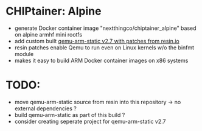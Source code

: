 # CHIPtainer: Alpine

- generate Docker container image "nextthingco/chiptainer_alpine" based on alpine armhf mini rootfs
- add custom built [qemu-arm-static v2.7 with patches from resin.io](http://kaplan2539.gitlab.io/baumeister/qemu-arm-static.tar.gz)
- resin patches enable Qemu to run even on Linux kernels w/o the binfmt module
- makes it easy to build ARM Docker container images on x86 systems

# TODO:
- move qemu-arm-static source from resin into this repository -> no external dependencies ?
- build qemu-arm-static as part of this build ?
- consider creating seperate project for qemu-arm-static v2.7


